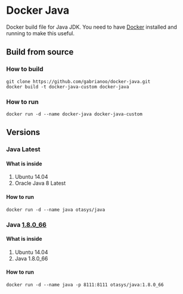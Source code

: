 # Docker Java

Docker build file for Java JDK. You need to have [Docker](https://www.docker.com/) installed and running to make this useful.

## Build from source

### How to build

```
git clone https://github.com/gabrianoo/docker-java.git
docker build -t docker-java-custom docker-java
```

### How to run

```
docker run -d --name docker-java docker-java-custom
```

## Versions

### Java Latest

#### What is inside

1. Ubuntu 14.04
2. Oracle Java 8 Latest

#### How to run

```
docker run -d --name java otasys/java
```

### Java [1.8.0_66](https://github.com/gabrianoo/docker-java/releases/tag/1.8.0_66)

#### What is inside

1. Ubuntu 14.04
2. Java 1.8.0_66

#### How to run

```
docker run -d --name java -p 8111:8111 otasys/java:1.8.0_66
```
